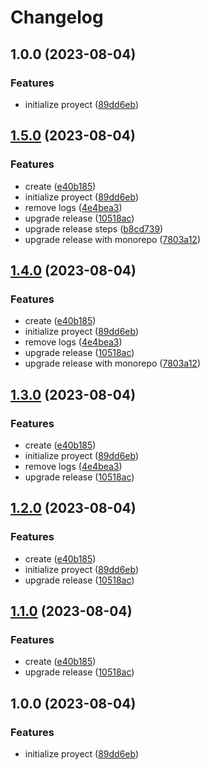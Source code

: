 # Changelog

## 1.0.0 (2023-08-04)


### Features

* initialize proyect ([89dd6eb](https://github.com/JonDotsoy/time-support-action/commit/89dd6ebaa4797bd3355ec2503cdbc9a0f2b0a6de))

## [1.5.0](https://github.com/JonDotsoy/time-support-action/compare/time-support-action-v1.4.0...time-support-action-v1.5.0) (2023-08-04)


### Features

* create ([e40b185](https://github.com/JonDotsoy/time-support-action/commit/e40b185f2d707138e104db4d7ad54244051c26fd))
* initialize proyect ([89dd6eb](https://github.com/JonDotsoy/time-support-action/commit/89dd6ebaa4797bd3355ec2503cdbc9a0f2b0a6de))
* remove logs ([4e4bea3](https://github.com/JonDotsoy/time-support-action/commit/4e4bea384238db90a4f6ef808c3a8404a531661e))
* upgrade release ([10518ac](https://github.com/JonDotsoy/time-support-action/commit/10518ac09e16fbccf27c82e1b65ef5bc44c9d176))
* upgrade release steps ([b8cd739](https://github.com/JonDotsoy/time-support-action/commit/b8cd739f6cb12961396e9767eb656905e8e8694e))
* upgrade release with monorepo ([7803a12](https://github.com/JonDotsoy/time-support-action/commit/7803a121dc5f74589e4fd6db1361951c9df469cd))

## [1.4.0](https://github.com/JonDotsoy/time-support-action/compare/time-support-action-v1.3.0...time-support-action-v1.4.0) (2023-08-04)


### Features

* create ([e40b185](https://github.com/JonDotsoy/time-support-action/commit/e40b185f2d707138e104db4d7ad54244051c26fd))
* initialize proyect ([89dd6eb](https://github.com/JonDotsoy/time-support-action/commit/89dd6ebaa4797bd3355ec2503cdbc9a0f2b0a6de))
* remove logs ([4e4bea3](https://github.com/JonDotsoy/time-support-action/commit/4e4bea384238db90a4f6ef808c3a8404a531661e))
* upgrade release ([10518ac](https://github.com/JonDotsoy/time-support-action/commit/10518ac09e16fbccf27c82e1b65ef5bc44c9d176))
* upgrade release with monorepo ([7803a12](https://github.com/JonDotsoy/time-support-action/commit/7803a121dc5f74589e4fd6db1361951c9df469cd))

## [1.3.0](https://github.com/JonDotsoy/time-support-action/compare/v1.2.0...v1.3.0) (2023-08-04)


### Features

* create ([e40b185](https://github.com/JonDotsoy/time-support-action/commit/e40b185f2d707138e104db4d7ad54244051c26fd))
* initialize proyect ([89dd6eb](https://github.com/JonDotsoy/time-support-action/commit/89dd6ebaa4797bd3355ec2503cdbc9a0f2b0a6de))
* remove logs ([4e4bea3](https://github.com/JonDotsoy/time-support-action/commit/4e4bea384238db90a4f6ef808c3a8404a531661e))
* upgrade release ([10518ac](https://github.com/JonDotsoy/time-support-action/commit/10518ac09e16fbccf27c82e1b65ef5bc44c9d176))

## [1.2.0](https://github.com/JonDotsoy/time-support-action/compare/v1.1.0...v1.2.0) (2023-08-04)


### Features

* create ([e40b185](https://github.com/JonDotsoy/time-support-action/commit/e40b185f2d707138e104db4d7ad54244051c26fd))
* initialize proyect ([89dd6eb](https://github.com/JonDotsoy/time-support-action/commit/89dd6ebaa4797bd3355ec2503cdbc9a0f2b0a6de))
* upgrade release ([10518ac](https://github.com/JonDotsoy/time-support-action/commit/10518ac09e16fbccf27c82e1b65ef5bc44c9d176))

## [1.1.0](https://github.com/JonDotsoy/time-support-action/compare/v1.0.0...v1.1.0) (2023-08-04)


### Features

* create ([e40b185](https://github.com/JonDotsoy/time-support-action/commit/e40b185f2d707138e104db4d7ad54244051c26fd))
* upgrade release ([10518ac](https://github.com/JonDotsoy/time-support-action/commit/10518ac09e16fbccf27c82e1b65ef5bc44c9d176))

## 1.0.0 (2023-08-04)


### Features

* initialize proyect ([89dd6eb](https://github.com/JonDotsoy/time-support-action/commit/89dd6ebaa4797bd3355ec2503cdbc9a0f2b0a6de))
